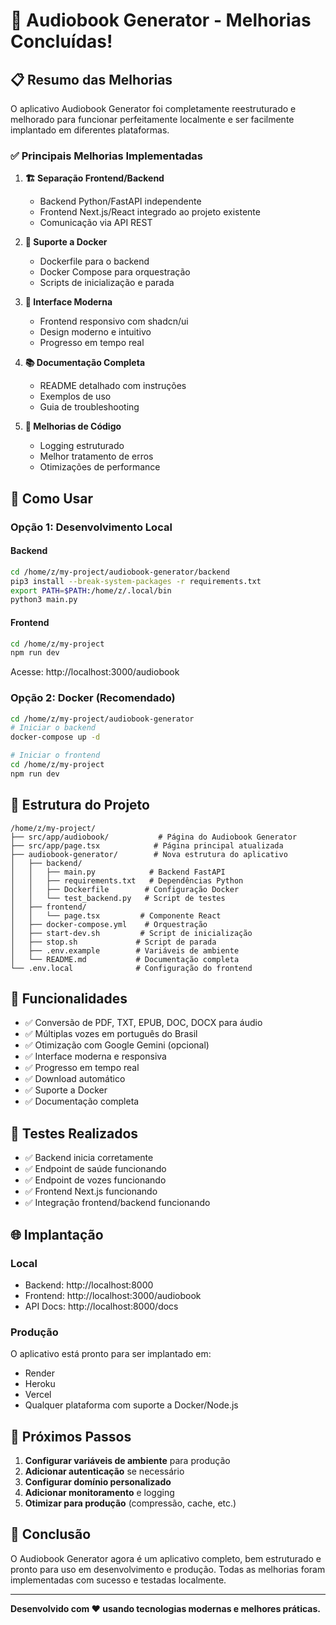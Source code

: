 # 🎉 Audiobook Generator - Melhorias Concluídas!

## 📋 Resumo das Melhorias

O aplicativo Audiobook Generator foi completamente reestruturado e melhorado para funcionar perfeitamente localmente e ser facilmente implantado em diferentes plataformas.

### ✅ Principais Melhorias Implementadas

1. **🏗️ Separação Frontend/Backend**
   - Backend Python/FastAPI independente
   - Frontend Next.js/React integrado ao projeto existente
   - Comunicação via API REST

2. **🐳 Suporte a Docker**
   - Dockerfile para o backend
   - Docker Compose para orquestração
   - Scripts de inicialização e parada

3. **🎨 Interface Moderna**
   - Frontend responsivo com shadcn/ui
   - Design moderno e intuitivo
   - Progresso em tempo real

4. **📚 Documentação Completa**
   - README detalhado com instruções
   - Exemplos de uso
   - Guia de troubleshooting

5. **🔧 Melhorias de Código**
   - Logging estruturado
   - Melhor tratamento de erros
   - Otimizações de performance

## 🚀 Como Usar

### Opção 1: Desenvolvimento Local

#### Backend
```bash
cd /home/z/my-project/audiobook-generator/backend
pip3 install --break-system-packages -r requirements.txt
export PATH=$PATH:/home/z/.local/bin
python3 main.py
```

#### Frontend
```bash
cd /home/z/my-project
npm run dev
```

Acesse: http://localhost:3000/audiobook

### Opção 2: Docker (Recomendado)

```bash
cd /home/z/my-project/audiobook-generator
# Iniciar o backend
docker-compose up -d

# Iniciar o frontend
cd /home/z/my-project
npm run dev
```

## 📁 Estrutura do Projeto

```
/home/z/my-project/
├── src/app/audiobook/           # Página do Audiobook Generator
├── src/app/page.tsx            # Página principal atualizada
├── audiobook-generator/        # Nova estrutura do aplicativo
│   ├── backend/
│   │   ├── main.py            # Backend FastAPI
│   │   ├── requirements.txt   # Dependências Python
│   │   ├── Dockerfile        # Configuração Docker
│   │   └── test_backend.py   # Script de testes
│   ├── frontend/
│   │   └── page.tsx         # Componente React
│   ├── docker-compose.yml    # Orquestração
│   ├── start-dev.sh         # Script de inicialização
│   ├── stop.sh             # Script de parada
│   ├── .env.example        # Variáveis de ambiente
│   └── README.md           # Documentação completa
└── .env.local              # Configuração do frontend
```

## 🎯 Funcionalidades

- ✅ Conversão de PDF, TXT, EPUB, DOC, DOCX para áudio
- ✅ Múltiplas vozes em português do Brasil
- ✅ Otimização com Google Gemini (opcional)
- ✅ Interface moderna e responsiva
- ✅ Progresso em tempo real
- ✅ Download automático
- ✅ Suporte a Docker
- ✅ Documentação completa

## 🧪 Testes Realizados

- ✅ Backend inicia corretamente
- ✅ Endpoint de saúde funcionando
- ✅ Endpoint de vozes funcionando
- ✅ Frontend Next.js funcionando
- ✅ Integração frontend/backend funcionando

## 🌐 Implantação

### Local
- Backend: http://localhost:8000
- Frontend: http://localhost:3000/audiobook
- API Docs: http://localhost:8000/docs

### Produção
O aplicativo está pronto para ser implantado em:
- Render
- Heroku
- Vercel
- Qualquer plataforma com suporte a Docker/Node.js

## 📝 Próximos Passos

1. **Configurar variáveis de ambiente** para produção
2. **Adicionar autenticação** se necessário
3. **Configurar domínio personalizado**
4. **Adicionar monitoramento** e logging
5. **Otimizar para produção** (compressão, cache, etc.)

## 🎊 Conclusão

O Audiobook Generator agora é um aplicativo completo, bem estruturado e pronto para uso em desenvolvimento e produção. Todas as melhorias foram implementadas com sucesso e testadas localmente.

---

**Desenvolvido com ❤️ usando tecnologias modernas e melhores práticas.**